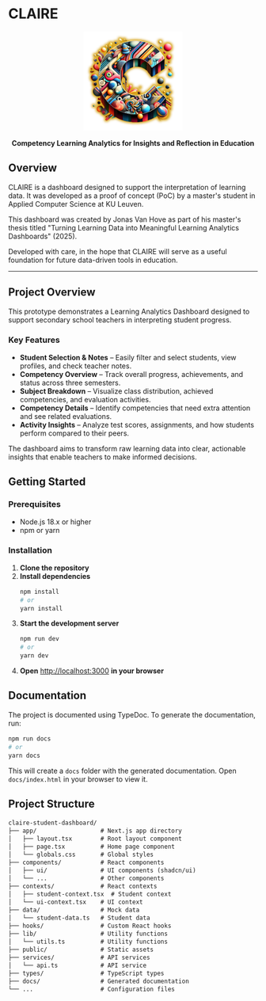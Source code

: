 # CLAIRE

<div align="center">
   <img src="public/CLAIRE-Logo.png" alt="CLAIRE Logo" width="200" height="200" />
   <p><strong>Competency Learning Analytics for Insights and Reflection in Education</strong></p>
</div>

## Overview
CLAIRE is a dashboard designed to support the interpretation of learning data. It was developed as a proof of concept (PoC) by a master's student in Applied Computer Science at KU Leuven.

This dashboard was created by Jonas Van Hove as part of his master's thesis titled "Turning Learning Data into Meaningful Learning Analytics Dashboards" (2025).

Developed with care, in the hope that CLAIRE will serve as a useful foundation for future data-driven tools in education.

---

## Project Overview

This prototype demonstrates a Learning Analytics Dashboard designed to support secondary school teachers in interpreting student progress.

### Key Features
- **Student Selection & Notes** – Easily filter and select students, view profiles, and check teacher notes.
- **Competency Overview** – Track overall progress, achievements, and status across three semesters.
- **Subject Breakdown** – Visualize class distribution, achieved competencies, and evaluation activities.
- **Competency Details** – Identify competencies that need extra attention and see related evaluations.
- **Activity Insights** – Analyze test scores, assignments, and how students perform compared to their peers.

The dashboard aims to transform raw learning data into clear, actionable insights that enable teachers to make informed decisions.

## Getting Started

### Prerequisites

- Node.js 18.x or higher
- npm or yarn

### Installation

1. **Clone the repository**
2. **Install dependencies**
    ```bash
    npm install
    # or
    yarn install
    ```
3. **Start the development server**
    ```bash
    npm run dev
    # or
    yarn dev
    ```
4. **Open** [http://localhost:3000](http://localhost:3000) **in your browser**

## Documentation

The project is documented using TypeDoc. To generate the documentation, run:

```bash
npm run docs
# or
yarn docs
```

This will create a `docs` folder with the generated documentation. Open `docs/index.html` in your browser to view it.

## Project Structure

```text
claire-student-dashboard/
├── app/                  # Next.js app directory
│   ├── layout.tsx        # Root layout component
│   ├── page.tsx          # Home page component
│   └── globals.css       # Global styles
├── components/           # React components
│   ├── ui/               # UI components (shadcn/ui)
│   └── ...               # Other components
├── contexts/             # React contexts
│   ├── student-context.tsx  # Student context
│   └── ui-context.tsx    # UI context
├── data/                 # Mock data
│   └── student-data.ts   # Student data
├── hooks/                # Custom React hooks
├── lib/                  # Utility functions
│   └── utils.ts          # Utility functions
├── public/               # Static assets
├── services/             # API services
│   └── api.ts            # API service
├── types/                # TypeScript types
├── docs/                 # Generated documentation
└── ...                   # Configuration files
```
